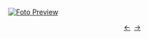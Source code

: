 [![Foto Preview](preview/n256.avif)](https://20essentials.github.io/project-000-256)

<div align="center" style="display: flex; justify-content: center;">
  <a  href="https://github.com/20essentials/project-000-255" target="_blank">&#8592;</a>
  &nbsp;&nbsp;
  <a  href="https://github.com/20essentials/project-000-257" target="_blank">&#8594;</a>
</div>
